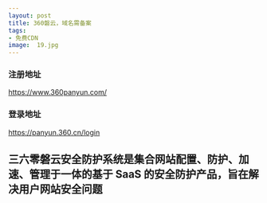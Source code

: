 ```yaml
---
layout: post
title: 360磐云，域名需备案
tags:
- 免费CDN
image:  19.jpg
---
```




### 注册地址<br>
https://www.360panyun.com/

### 登录地址<br>
https://panyun.360.cn/login

## 三六零磐云安全防护系统是集合网站配置、防护、加速、管理于一体的基于 SaaS 的安全防护产品，旨在解决用户网站安全问题<br>
